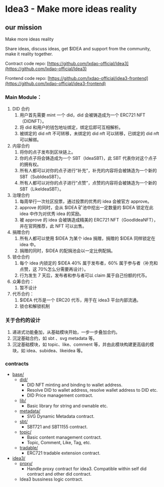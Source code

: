 # Idea3 - Make more ideas reality

## our mission

Make more ideas reality

Share ideas, discuss ideas, get $IDEA and support from the community, make it reality together.

Contract code repo: [https://github.com/lxdao-official/Idea3](https://github.com/lxdao-official/Idea3)

Frontend code repo: [https://github.com/lxdao-official/idea3-frontend](https://github.com/lxdao-official/idea3-frontend)

### Main Module：

1. DID 合约
   1. 用户首先需要 mint 一个 did，did 会被铸造成为一个 ERC721 NFT（DIDNFT）。
   2. 将 did 和用户的钱包地址绑定，绑定后即可互相解析。
   3. 被绑定的 did nft 不可转移，未绑定的 did nft 可以转移，已绑定的 did nft 可以解绑。
1. 内容合约
   1. 将你的点子发布到区块链上。
   1. 你的点子将会铸造成为一个 SBT（IdeaSBT)，此 SBT 代表你对这个点子的拥有权。
   1. 所有人都可以对你的点子进行“补充”，补充的内容将会被铸造为一个新的 SBT（SubIdeaSBT）。
   1. 所有人都可以对你的点子进行“点赞”，点赞的内容将会被铸造为一个新的 SBT（LikeIdeaSBT）。
1. 治理合约
   1. 每周举行一次社区投票，通过投票的优秀的 idea 会被官方 approve。
   1. approve 的同时，会从 $IDEA 矿池中挖出一定数量的 $IDEA 锁定在此 idea 中作为对优秀 idea 的奖励。
   1. 被 approve 的 idea 会被铸造成精美的 ERC721 NFT（GoodIdeaNFT），并在官网推荐，此 NFT 可以出售。
1. 捐赠合约
   1. 所有人都可以使用 $IDEA 为某个 idea 捐赠，捐赠的 $IDEA 同样锁定在 idea 中。
   1. 捐赠的同时，$IDEA 的配捐池会以一定比例配捐。
1. 锁仓合约
   1. 每个 idea 内锁定的 $IDEA 40% 属于发布者，60% 属于参与者（补充和点赞，这 70%怎么分需要再设计）。
   1. 行为发生 7 天后，发布者和参与者可以 claim 属于自己份额的代币。
1. 众筹合约：
   1. 暂不设计
1. 代币合约：
   1. $IDEA 代币是一个 ERC20 代币，用于在 idea3 平台内部流通。
   1. 锁仓和解锁机制

### 关于合约的设计

1. 递进式功能叠加，从基础模块开始，一步一步叠加合约。
2. 沉淀基础合约，如 sbt 、svg metadata 等。
3. 沉淀基础模块，如 topic、like、comment 等，并由此模块构建更高级的模块，如 idea、subidea、likeidea 等。

### contracts

- [base/](./contracts/base)
  - [did/](./contracts/base/did)
    - DID NFT minting and binding to wallet address.
    - Resolve DID to wallet address, resolve wallet address to DID etc.
    - DID Price management contract.
  - [lib/](./contracts/base/lib)
    - Basic library for string and ownable etc.
  - [metadata/](./contracts/base/metadata)
    - SVG Dynamic Metadata contract.
  - [sbt/](./contracts/base/sbt)
    - SBT721 and SBT1155 contract.
  - [topic/](./contracts/base/topic)
    - Basic content management contract.
    - Topic, Comment, Like, Tag, etc.
  - [tradable/](./contracts/base/tradable)
    - ERC721 tradable extension contract.
- [idea3/](./contracts/idea3)
  - [proxy/](./contracts/idea3/proxy)
    - Handle proxy contract for idea3. Compatible within self did contract and other did contract.
  - Idea3 bussiness logic contract.
